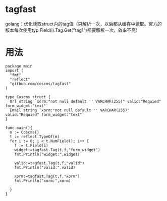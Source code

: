 tagfast
=======

golang：优化读取struct内的tag值（只解析一次，以后都从缓存中读取。官方的版本每次使用typ.Field(i).Tag.Get("tag1")都要解析一次，效率不高）

用法
=======
```
package main
import (
  "fmt"
  "reflect"
  "github.com/coscms/tagfast"
)

type Coscms struct {
  Url string `xorm:"not null default '' VARCHAR(255)" valid:"Requied" form_widget:"text"`
  Email string `xorm:"not null default '' VARCHAR(255)" valid:"Requied" form_widget:"text"`
}

func main(){
  m := Coscms{}
  t := reflect.TypeOf(m)
  for i := 0; i < t.NumField(); i++ {
    f := t.Field(i)
    widget:=tagfast.Tag(t,f,"form_widget")
    fmt.Println("widget:",widget)
    
    valid:=tagfast.Tag(t,f,"valid")
    fmt.Println("valid:",valid)
    
    xorm:=tagfast.Tag(t,f,"xorm")
    fmt.Println("xorm:",xorm)
    
  }
}
```

